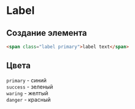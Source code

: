 # Label

## Создание элемента
```html
<span class="label primary">label text</span>
```

## Цвета
`primary` - синий  
`success` - зеленый  
`waring` - желтый  
`danger` - красный 